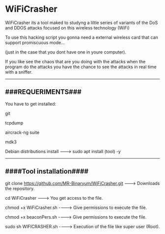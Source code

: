 # WiFiCrasher

WiFiCrasher its a tool maked to studyng a liltle series of variants of the DoS and DDOS attacks focused on this wireless technology (WiFi)

To use this hacking script you gonna need a external wireless card that can support promiscuous mode...

(just in the case that you dont have one in youre computer).

If you like see the chaos that are you doing with the attacks when the program do the attacks you have the chance to see the attacks in real time with a sniffer.

_____________________
###REQUERIMENTS###
---------------------

You have to get installed:

git

tcpdump 

aircrack-ng suite

mdk3 


Debian distributions install   ---> sudo apt install (tool) -y

_________________________
####Tool installation####
-------------------------

git clone https://github.com/MR-Binaryum/WiFiCrasher.git ---> Downloads the repository.

cd WiFiCrasher ---> You get access to the file.

chmod +x WiFiCrasher.sh ----> Give permissions to execute the file.

chmod +x beaconPers.sh ----> Give permissions to execute the file.

sudo sh WIFICRASHER.sh ----> Execution of the file like super user (Root).
